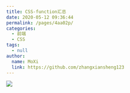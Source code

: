 ```yaml
---
title: CSS-function汇总
date: 2020-05-12 09:36:44
permalink: /pages/4aa02p/
categories: 
  - 前端
  - CSS
tags: 
  - null
author: 
  name: MoXi
  link: https://github.com/zhangxiansheng123
---
```

![](https://cdn.jsdelivr.net/gh/xugaoyi/image_store/blog/20200512161232.jpg)